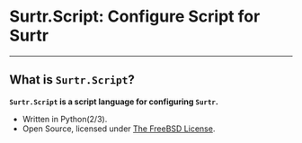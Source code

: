 # **Surtr.Script: Configure Script for Surtr**
***

## **What is `Surtr.Script`?**
  **`Surtr.Script` is a script language for configuring `Surtr`.**

  * Written in Python(2/3).
  * Open Source, licensed under [The FreeBSD License](https://www.freebsd.org/copyright/freebsd-doc-license.html).
